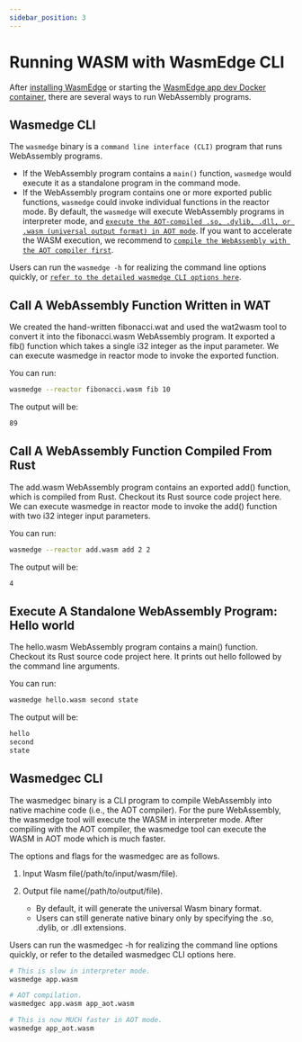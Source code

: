 ```yaml
---
sidebar_position: 3
---
```


# Running WASM with WasmEdge CLI

After [installing WasmEdge](https://wasmedge.org/book/en/quick_start/install.html) or starting the [WasmEdge app dev Docker container](https://wasmedge.org/book/en/quick_start/use_docker.html), there are several ways to run WebAssembly programs.

## Wasmedge CLI

The `wasmedge` binary is a `command line interface (CLI)` program that runs WebAssembly programs.

- If the WebAssembly program contains a `main()` function, `wasmedge` would execute it as a standalone program in the command mode.
- If the WebAssembly program contains one or more exported public functions, `wasmedge` could invoke individual functions in the reactor mode.
  By default, the `wasmedge` will execute WebAssembly programs in interpreter mode, and [`execute the AOT-compiled .so, .dylib, .dll, or .wasm (universal output format) in AOT mode`](https://wasmedge.org/book/en/quick_start/run_in_aot_mode.html). If you want to accelerate the WASM execution, we recommend to [`compile the WebAssembly with the AOT compiler first`](https://wasmedge.org/book/en/quick_start/run_cli.html#wasmedgec-cli).

Users can run the `wasmedge -h` for realizing the command line options quickly, or [`refer to the detailed wasmedge CLI options here`](https://wasmedge.org/book/en/cli/wasmedge.html).

## Call A WebAssembly Function Written in WAT

We created the hand-written fibonacci.wat and used the wat2wasm tool to convert it into the fibonacci.wasm WebAssembly program. It exported a fib() function which takes a single i32 integer as the input parameter. We can execute wasmedge in reactor mode to invoke the exported function.

You can run:

```bash
wasmedge --reactor fibonacci.wasm fib 10
```

The output will be:

```bash
89
```

## Call A WebAssembly Function Compiled From Rust

The add.wasm WebAssembly program contains an exported add() function, which is compiled from Rust. Checkout its Rust source code project here. We can execute wasmedge in reactor mode to invoke the add() function with two i32 integer input parameters.

You can run:

```bash
wasmedge --reactor add.wasm add 2 2
```

The output will be:

```bash
4
```

## Execute A Standalone WebAssembly Program: Hello world

The hello.wasm WebAssembly program contains a main() function. Checkout its Rust source code project here. It prints out hello followed by the command line arguments.

You can run:

```bash
wasmedge hello.wasm second state
```

The output will be:

```bash
hello
second
state
```

## Wasmedgec CLI

The wasmedgec binary is a CLI program to compile WebAssembly into native machine code (i.e., the AOT compiler). For the pure WebAssembly, the wasmedge tool will execute the WASM in interpreter mode. After compiling with the AOT compiler, the wasmedge tool can execute the WASM in AOT mode which is much faster.

The options and flags for the wasmedgec are as follows.

1.  Input Wasm file(/path/to/input/wasm/file).
2.  Output file name(/path/to/output/file).

    - By default, it will generate the universal Wasm binary format.
    - Users can still generate native binary only by specifying the .so, .dylib, or .dll extensions.

Users can run the wasmedgec -h for realizing the command line options quickly, or refer to the detailed wasmedgec CLI options here.

```bash
# This is slow in interpreter mode.
wasmedge app.wasm

# AOT compilation.
wasmedgec app.wasm app_aot.wasm

# This is now MUCH faster in AOT mode.
wasmedge app_aot.wasm
```
